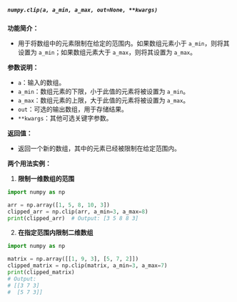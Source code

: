 ##### `numpy.clip(a, a_min, a_max, out=None, **kwargs)`
**功能简介：**
- 用于将数组中的元素限制在给定的范围内。如果数组元素小于 `a_min`，则将其设置为 `a_min`；如果数组元素大于 `a_max`，则将其设置为 `a_max`。

**参数说明：**
- `a`：输入的数组。
- `a_min`：数组元素的下限，小于此值的元素将被设置为 `a_min`。
- `a_max`：数组元素的上限，大于此值的元素将被设置为 `a_max`。
- `out`：可选的输出数组，用于存储结果。
- `**kwargs`：其他可选关键字参数。

**返回值：**
- 返回一个新的数组，其中的元素已经被限制在给定范围内。

**两个用法实例：**
1. **限制一维数组的范围**
```python
import numpy as np

arr = np.array([1, 5, 8, 10, 3])
clipped_arr = np.clip(arr, a_min=3, a_max=8)
print(clipped_arr)  # Output: [3 5 8 8 3]
```

2. **在指定范围内限制二维数组**
```python
import numpy as np

matrix = np.array([[1, 9, 3], [5, 7, 2]])
clipped_matrix = np.clip(matrix, a_min=3, a_max=7)
print(clipped_matrix)
# Output:
# [[3 7 3]
#  [5 7 3]]
  ```

